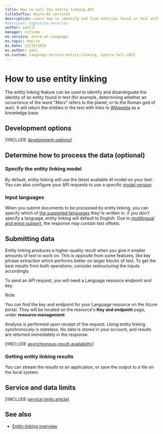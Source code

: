 ```yaml
---
title: How to call the entity linking API
titleSuffix: Azure AI services
description: Learn how to identify and link entities found in text with the entity linking API.
#services: cognitive-services
author: aahill
manager: nitinme
ms.service: azure-ai-language
ms.topic: how-to
ms.date: 12/19/2023
ms.author: aahi
ms.custom: language-service-entity-linking, ignite-fall-2021
---
```


# How to use entity linking

The entity linking feature can be used to identify and disambiguate the identity of an entity found in text (for example, determining whether an occurrence of the word "*Mars*" refers to the planet, or to the Roman god of war). It will return the entities in the text with links to [Wikipedia](https://www.wikipedia.org/) as a knowledge base.


## Development options

[!INCLUDE [development-options](../includes/development-options.md)]

## Determine how to process the data (optional)

### Specify the entity linking model

By default, entity linking will use the latest available AI model on your text. You can also configure your API requests to use a specific [model version](../../concepts/model-lifecycle.md).

### Input languages

When you submit documents to be processed by entity linking, you can specify which of [the supported languages](../language-support.md) they're written in. if you don't specify a language, entity linking will default to English. Due to [multilingual and emoji support](../../concepts/multilingual-emoji-support.md), the response may contain text offsets. 

## Submitting data

Entity linking produces a higher-quality result when you give it smaller amounts of text to work on. This is opposite from some features, like key phrase extraction which performs better on larger blocks of text. To get the best results from both operations, consider restructuring the inputs accordingly.

To send an API request, you will need a Language resource endpoint and key.

> [!NOTE]
> You can find the key and endpoint for your Language resource on the Azure portal. They will be located on the resource's **Key and endpoint** page, under **resource management**. 

Analysis is performed upon receipt of the request. Using entity linking synchronously is stateless. No data is stored in your account, and results are returned immediately in the response.

[!INCLUDE [asynchronous-result-availability](../../includes/async-result-availability.md)]

### Getting entity linking results  

You can stream the results to an application, or save the output to a file on the local system.

## Service and data limits

[!INCLUDE [service limits article](../../includes/service-limits-link.md)]

## See also

* [Entity linking overview](../overview.md)
